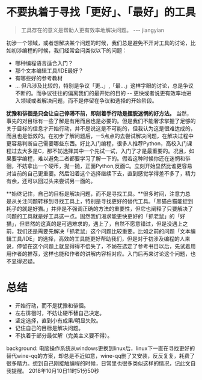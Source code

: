 # 不要执着于寻找「更好」、「最好」的工具
> 工具存在的意义是帮助人更有效率地解决问题。
> --- jiangyian

初涉一个领域，或者想解决某个问题的时候，我们总是避免不开对工具的讨论，比如初涉编程的时候，我们经常会问类似以下的问题：
- 哪种编程语言适合入门？
- 那个文本编辑工具/IDE最好？
- 有哪些好的参考教材
- ...
  但凡涉及比较的，特别是争议「更..」,「最...」这样字眼的讨论，总是争议不断的。而争议往往的偏离我们的最开始的目的 -- 更快或者说更有效率地进入领域或者解决问题，而不是停留在争议和选择的开始阶段。

**犹豫和徘徊是只会让自己停滞不前，即刻着手行动是摆脱迷惘的好方法。** 当然，事先的对目标有一些了解是有用而且也是必要的。但是我们不能奢求掌握了足够的关于目标的信息才开始行动，并不是说这是不可能的，但我认为这是很难达成的，而且也是低效的。在初步了解问题后，一5点点的去尝试解决问题，在解决过程中更容易判断自己需要哪些东西。好比入门编程，很多人推荐Python，高校入门课程过去大多是C，那不妨选择其中一个先试一试，入门了才是最重要的。况且，如果要学编程，难以避免二者都要学习了解一下的。假若这种时候你还在迷惘和徘徊，不妨拿出一个硬币，抛一抛，正面Python,反面C。立刻开始显然比谁更容易对当前的自己更重要。然后沿着这个选择继续下去，直到感觉学得差不多了，精力有余，还可以回过头来尝试另一面的。 

**始终记住，自己的目标是解决问题，而不是寻找工具。**很多时间，注意力总是从关注问题转移到寻找工具上，特别是寻找更好的替代工具。「黑猫白猫能捉到耗子的就是好猫。」并非是不强调正确的方法的重要性，但它也阐释了只要解决了问题的工具就是好工具这一点。固然我们渴求能更快更好的「抓老鼠」的「好猫」，但显然的这真的是可遇难求的，遇上了，自然不愿意错过，但是没遇上之前，我们还是需要先解决「抓老鼠」这个问题比较重要。比如之前的问题「文本编辑工具/IDE」的选择，高效的工具能更好帮助我们，但是对于初涉及编程的人来说，停留在这个问题上就显得得不偿失了，不妨在选定了参考书目以后，先试着用用作者的推荐，这样也能和作者的讲解内容相对应。入门后再来讨论这个问题，也不显得迟疑。

# 总结
- 开始行动，而不是犹豫和徘徊。
- 左右徘徊时，不妨让硬币替自己决定。
- 坚定选择，直到小有成果/明显失败。
- 记住自己的目标是解决问题。
- 不执着于部分最优解（完美主义要不得）。

background:
电脑操作系统从windows更换到linux后，linux下一直在寻找更好的替代wine-qq的方案，却总是不近如意，wine-qq删了又安装，反反复复，耗费了很多精力。想到自己刚接触编程的时候，日常里也很多类似这样的情况，记此文自我提醒。
2018年10月10日11时51分50秒